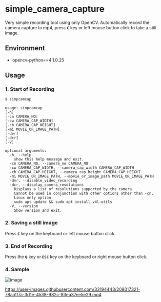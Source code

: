 # simple_camera_capture
Very simple recording tool using only OpenCV. Automatically record the camera capture to mp4, press **`C`** key or left mouse button click to take a still image.

## Environment
- opencv-python==4.1.0.25

## Usage
### 1. Start of Recording
```bash
$ simpcamcap
```
```
usage: simpcamcap
[-h]
[-cn CAMERA_NO]
[-cw CAMERA_CAP_WIDTH]
[-ch CAMERA_CAP_HEIGHT]
[-mi MOVIE_OR_IMAGE_PATH]
[-dvr]
[-dcr]
[-V]

optional arguments:
  -h, --help
    show this help message and exit.
  -cn CAMERA_NO, --camera_no CAMERA_NO
  -cw CAMERA_CAP_WIDTH, --camera_cap_width CAMERA_CAP_WIDTH
  -ch CAMERA_CAP_HEIGHT, --camera_cap_height CAMERA_CAP_HEIGHT
  -mi MOVIE_OR_IMAGE_PATH, --movie_or_image_path MOVIE_OR_IMAGE_PATH
  -dvr, --disable_video_recording
  -dcr, --display_camera_resolutions
    Displays a list of resolutions supported by the camera.
    Cannot be used in conjunction with other options other than -cn.
    Linux only option.
    sudo apt update && sudo apt install v4l-utils
  -V, --version
    Show version and exit.
```
### 2. Saving a still image
Press **`C`** key on the keyboard or left mouse button click.
### 3. End of Recording
Press the **`Q`** key or **`ESC`** key on the keyboard or right mouse button click.
### 4. Sample
![image](https://user-images.githubusercontent.com/33194443/209312941-e826214a-640b-49fc-9fc0-97f0758cab97.png)

https://user-images.githubusercontent.com/33194443/209317321-78aa1f7a-3d1e-4538-982c-83ea37ee5e29.mp4
